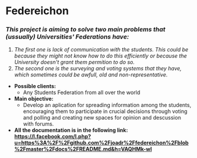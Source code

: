 # Federeichon

### *This project is aiming to solve two main problems that (ussually) Universities' Federations have:*

1. *The first one is lack of communication with the students. This could be because they might not know how to do this efficiently or because the University doesn't grant them permition to do so.*
2. *The second one is the surveying and voting systems that they have, which sometimes could be awfull, old and non-representative.*

* **Possible clients:**
  * Any Students Federation from all over the world
* **Main objective:**
  * Develop an aplication for spreading information among the students, encouraging them to participate in crucial decisions through voting and polling and creating new spaces for opinion and descussion with forums.
* **All the documentation is in the following link: https://l.facebook.com/l.php?u=https%3A%2F%2Fgithub.com%2Fjoadr%2Ffedereichon%2Fblob%2Fmaster%2Fdocs%2FREADME.md&h=VAQHMk-wI**
